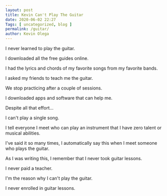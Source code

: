 ```yaml
--- 
layout: post 
title: Kevin Can't Play The Guitar
date: 2020-06-02 22:27
Tags: [ uncategorized, blog ]
permalink: /guitar/ 
author: Kevin Olega 
--- 
```

I never learned to play the guitar.

I downloaded all the free guides online.

I had the lyrics and chords of my favorite songs from my favorite bands.

I asked my friends to teach me the guitar.

We stop practicing after a couple of sessions.

I downloaded apps and software that can help me.

Despite all that effort...

I can't play a single song.

I tell everyone I meet who can play an instrument that I have zero talent or musical abilities.

I've said it so many times, I automatically say this when I meet someone who plays the guitar.

As I was writing this, I remember that I never took guitar lessons.

I never paid a teacher.

I'm the reason why I can't play the guitar.

I never enrolled in guitar lessons.